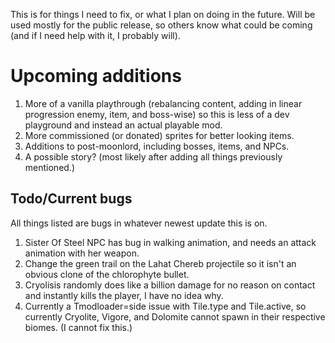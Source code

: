 This is for things I need to fix, or what I plan on doing in the future. Will be used mostly for the public release, so others know what could be coming (and if I need help with it, I probably will).

# Upcoming additions
1. More of a vanilla playthrough (rebalancing content, adding in linear progression enemy, item, and boss-wise) so this is less of a dev playground and instead an actual playable mod.
2. More commissioned (or donated) sprites for better looking items.
3. Additions to post-moonlord, including bosses, items, and NPCs.
4. A possible story? (most likely after adding all things previously mentioned.)

## Todo/Current bugs
All things listed are bugs in whatever newest update this is on.

1. Sister Of Steel NPC has bug in walking animation, and needs an attack animation with her weapon.
2. Change the green trail on the Lahat Chereb projectile so it isn't an obvious clone of the chlorophyte bullet.
3. Cryolisis randomly does like a billion damage for no reason on contact and instantly kills the player, I have no idea why.
4. Currently a Tmodloader=side issue with Tile.type and Tile.active, so currently Cryolite, Vigore, and Dolomite cannot spawn in their respective biomes. (I cannot fix this.)
